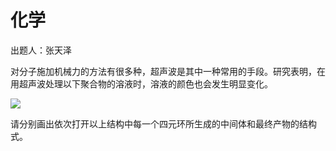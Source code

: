 # 化学

出题人：张天泽

对分子施加机械力的方法有很多种，超声波是其中一种常用的手段。研究表明，在用超声波处理以下聚合物的溶液时，溶液的颜色也会发生明显变化。

![](https://files.mdnice.com/user/39921/4c42f784-0736-416c-b828-5e7584703843.png)

请分别画出依次打开以上结构中每一个四元环所生成的中间体和最终产物的结构式。